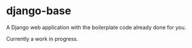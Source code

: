 # django-base
A Django web application with the boilerplate code already done for you.

Currently a work in progress. 
